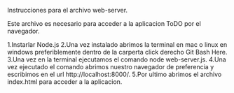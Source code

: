 Instrucciones para el archivo web-server.

Este archivo es necesario para acceder a la aplicacion ToDO por el navegador.

1.Instarlar Node.js
2.Una vez instalado abrimos la terminal en mac o linux en windows preferiblemente dentro de la carperta click derecho Git Bash Here.
3.Una vez en la terminal ejecutamos el comando node web-server.js.
4.Una vez ejecutado el comando abrimos nuestro navegador de preferencia y escribimos en el url http://localhost:8000/.
5.Por ultimo abrimos el archivo index.html para acceder a la aplicacion.
